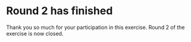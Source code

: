 # Round 2 has finished
    
Thank you so much for your participation in this exercise.
Round 2 of the exercise is now closed.
